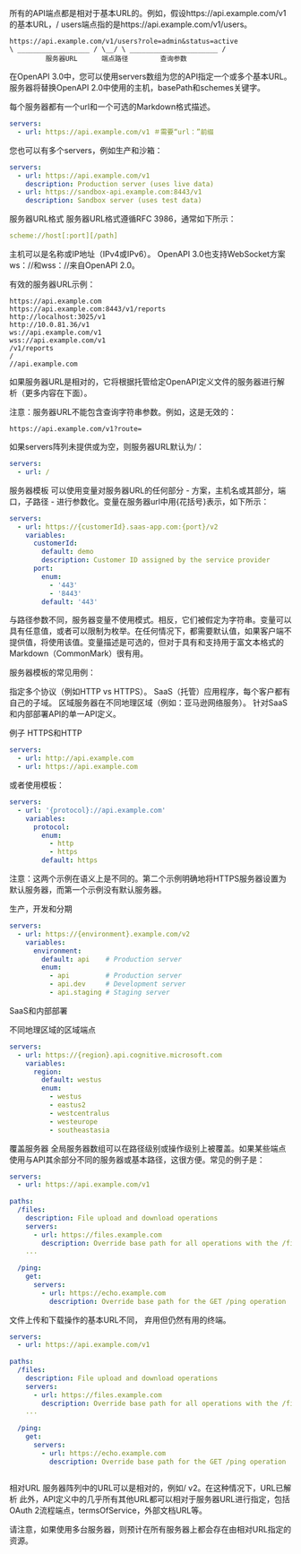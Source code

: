 所有的API端点都是相对于基本URL的。例如，假设https://api.example.com/v1的基本URL，/ users端点指的是https://api.example.com/v1/users。

```
https://api.example.com/v1/users?role=admin&status=active
\ __________________ / \__/ \ ______________________ /
         服务器URL      端点路径        查询参数
```



在OpenAPI 3.0中，您可以使用servers数组为您的API指定一个或多个基本URL。服务器将替换OpenAPI 2.0中使用的主机，basePath和schemes关键字。

每个服务器都有一个url和一个可选的Markdown格式描述。

```yaml
servers:
  - url: https://api.example.com/v1 ＃需要“url：”前缀
```



您也可以有多个servers，例如生产和沙箱：

```yaml
servers:
  - url: https://api.example.com/v1
    description: Production server (uses live data)
  - url: https://sandbox-api.example.com:8443/v1
    description: Sandbox server (uses test data)
```



服务器URL格式
服务器URL格式遵循RFC 3986，通常如下所示：

```yaml
scheme://host[:port][/path]
```

主机可以是名称或IP地址（IPv4或IPv6）。 OpenAPI 3.0也支持WebSocket方案ws：//和wss：//来自OpenAPI 2.0。

有效的服务器URL示例：

```
https://api.example.com
https://api.example.com:8443/v1/reports
http://localhost:3025/v1
http://10.0.81.36/v1
ws://api.example.com/v1
wss://api.example.com/v1
/v1/reports
/
//api.example.com
```

如果服务器URL是相对的，它将根据托管给定OpenAPI定义文件的服务器进行解析（更多内容在下面）。

注意：服务器URL不能包含查询字符串参数。例如，这是无效的：

```
https://api.example.com/v1?route=
```



如果servers阵列未提供或为空，则服务器URL默认为/：

```yaml
servers:
  - url: /
```

服务器模板
可以使用变量对服务器URL的任何部分 - 方案，主机名或其部分，端口，子路径 - 进行参数化。变量在服务器url中用{花括号}表示，如下所示：

```yaml
servers:
  - url: https://{customerId}.saas-app.com:{port}/v2
    variables:
      customerId:
        default: demo
        description: Customer ID assigned by the service provider
      port:
        enum:
          - '443'
          - '8443'
        default: '443'
```



与路径参数不同，服务器变量不使用模式。相反，它们被假定为字符串。变量可以具有任意值，或者可以限制为枚举。在任何情况下，都需要默认值，如果客户端不提供值，将使用该值。变量描述是可选的，但对于具有和支持用于富文本格式的Markdown（CommonMark）很有用。

服务器模板的常见用例：

指定多个协议（例如HTTP vs HTTPS）。
SaaS（托管）应用程序，每个客户都有自己的子域。
区域服务器在不同地理区域（例如：亚马逊网络服务）。
针对SaaS和内部部署API的单一API定义。

例子
HTTPS和HTTP

```yaml
servers:
  - url: http://api.example.com
  - url: https://api.example.com
```



或者使用模板：

```yaml
servers:
  - url: '{protocol}://api.example.com'
    variables:
      protocol:
        enum:
          - http
          - https
        default: https
```



注意：这两个示例在语义上是不同的。第二个示例明确地将HTTPS服务器设置为默认服务器，而第一个示例没有默认服务器。

生产，开发和分期

```yaml
servers:
  - url: https://{environment}.example.com/v2
    variables:
      environment:
        default: api    # Production server
        enum:
          - api         # Production server
          - api.dev     # Development server
          - api.staging # Staging server
```

SaaS和内部部署

不同地理区域的区域端点

```yaml
servers:
  - url: https://{region}.api.cognitive.microsoft.com
    variables:
      region:
        default: westus
        enum:
          - westus
          - eastus2
          - westcentralus
          - westeurope
          - southeastasia
```



覆盖服务器
全局服务器数组可以在路径级别或操作级别上被覆盖。如果某些端点使用与API其余部分不同的服务器或基本路径，这很方便。常见的例子是：

```yaml
servers:
  - url: https://api.example.com/v1
 
paths:
  /files:
    description: File upload and download operations
    servers:
      - url: https://files.example.com
        description: Override base path for all operations with the /files path
    ...
 
  /ping:
    get:
      servers:
        - url: https://echo.example.com
          description: Override base path for the GET /ping operation
```



文件上传和下载操作的基本URL不同，
弃用但仍然有用的终端。

```yaml
servers:
  - url: https://api.example.com/v1
 
paths:
  /files:
    description: File upload and download operations
    servers:
      - url: https://files.example.com
        description: Override base path for all operations with the /files path
    ...
 
  /ping:
    get:
      servers:
        - url: https://echo.example.com
          description: Override base path for the GET /ping operation
        
```



相对URL
服务器阵列中的URL可以是相对的，例如/ v2。在这种情况下，URL已解析
此外，API定义中的几乎所有其他URL都可以相对于服务器URL进行指定，包括OAuth 2流程端点，termsOfService，外部文档URL等。

请注意，如果使用多台服务器，则预计在所有服务器上都会存在由相对URL指定的资源。
